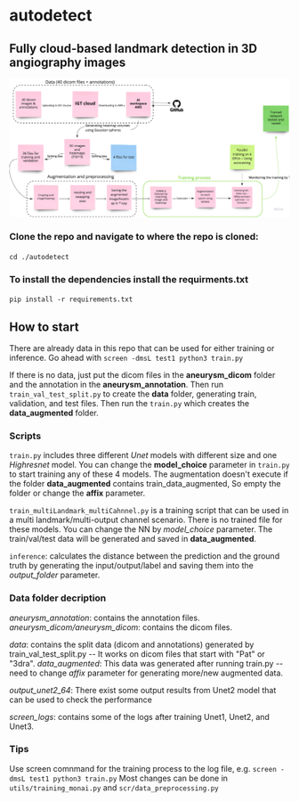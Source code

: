 # autodetect

## Fully cloud-based landmark detection in 3D angiography images
![alt text](https://github.com/samadamini/3D-landmark-detection/blob/master/Pipeline.png?raw=true)

### Clone the repo and navigate to where the repo is cloned:
`cd ./autodetect`

### To install the dependencies install the requirments.txt
```pip install -r requirements.txt```

## How to start
There are already data in this repo that can be used for either training or inference. Go ahead with `screen -dmsL test1 python3 train.py`

If there is no data, just put the dicom files in the **aneurysm_dicom** folder and the annotation in the  **aneurysm_annotation**. Then run `train_val_test_split.py` to create the **data** folder, generating train, validation, and test files. Then run the `train.py` which creates the **data_augmented** folder.

### Scripts
`train.py` includes three different *Unet* models with different size and one *Highresnet* model. You can change the **model_choice** parameter in `train.py` to start training any of these 4 models. The augmentation doesn't execute if the folder **data_augmented** contains train_data_augmented, So empty the folder or change the **affix** parameter.

`train_multiLandmark_multiCahnnel.py` is a training script that can be used in a multi landmark/multi-output channel scenario. There is no trained file for these models. You can change the NN by *model_choice* parameter. The train/val/test data will be generated and saved in **data_augmented**. 

`inference`: calculates the distance between the prediction and the ground truth by generating the input/output/label and saving them into the *output_folder* parameter. 

### Data folder decription
*aneurysm_annotation*: contains the annotation files.
*aneurysm_dicom/aneurysm_dicom*: contains the dicom files.

*data*: contains the split data (dicom and annotations) generated by train_val_test_split.py -- It works on dicom files that start with "Pat" or "3dra".
*data_augmented*: This data was generated after running train.py -- need to change *affix* parameter for generating more/new augmented data. 

*output_unet2_64*: There exist some output results from Unet2 model that can be used to check the performance

*screen_logs*: contains some of the logs after training Unet1, Unet2, and Unet3.

### Tips
Use screen comnmand for the training process to the log file, e.g.
```screen -dmsL test1 python3 train.py```
Most changes can be done in `utils/training_monai.py` and `scr/data_preprocessing.py`


